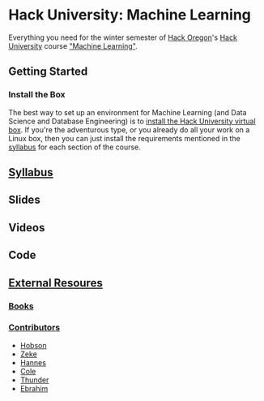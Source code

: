 # Hack University: Machine Learning

Everything you need for the winter semester of [Hack Oregon](http://www.hackoregon.org/)'s
[Hack University](http://www.hackoregon.org/hack-university/) course 
["Machine Learning"](http://www.hackoregon.org/database-cohort).

## Getting Started

### Install the Box

The best way to set up an environment for Machine Learning (and Data Science and Database Engineering) is to [install the Hack University virtual box](docs/install.md). If you're the adventurous type, or you already do all your work on a Linux box, then you can just install the requirements mentioned in the [syllabus](docs/syllabus.md) for each section of the course.

## [Syllabus](docs/syllabus.md)

## Slides

## Videos

## Code

## [External Resoures](docs/resources.md)

### [Books](docs/books.md)

### [Contributors](docs/contributors.md)

- [Hobson](http://hobsonlane.com/)
- [Zeke](http://ze6ke.com/)
- [Hannes](http://hanneshapke.github.io/)
- [Cole](http://uglyboxer.github.io/)
- [Thunder](http://thundershiviah.github.io/)
- [Ebrahim](https://www.linkedin.com/in/safadi/)